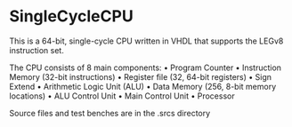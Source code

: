 # SingleCycleCPU
This is a 64-bit, single-cycle CPU written in VHDL that supports the LEGv8 instruction set.

The CPU consists of 8 main components:
•	Program Counter
•	Instruction Memory (32-bit instructions)
•	Register file (32, 64-bit registers)
•	Sign Extend
•	Arithmetic Logic Unit (ALU)
•	Data Memory (256, 8-bit memory locations)
•	ALU Control Unit
•	Main Control Unit 
•	Processor







Source files and test benches are in the .srcs directory
